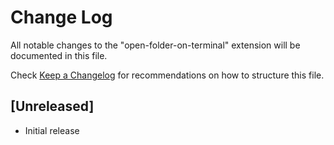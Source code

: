 # Change Log

All notable changes to the "open-folder-on-terminal" extension will be documented in this file.

Check [Keep a Changelog](http://keepachangelog.com/) for recommendations on how to structure this file.

## [Unreleased]

- Initial release